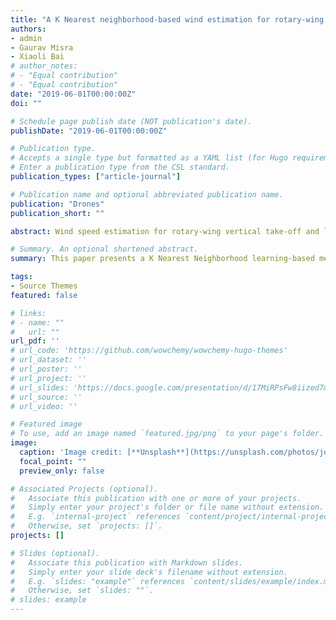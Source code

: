 ```yaml
---
title: "A K Nearest neighborhood-based wind estimation for rotary-wing VTOL UAVs"
authors:
- admin
- Gaurav Misra
- Xiaoli Bai
# author_notes:
# - "Equal contribution"
# - "Equal contribution"
date: "2019-06-01T00:00:00Z"
doi: ""

# Schedule page publish date (NOT publication's date).
publishDate: "2019-06-01T00:00:00Z"

# Publication type.
# Accepts a single type but formatted as a YAML list (for Hugo requirements).
# Enter a publication type from the CSL standard.
publication_types: ["article-journal"]

# Publication name and optional abbreviated publication name.
publication: "Drones"
publication_short: ""

abstract: Wind speed estimation for rotary-wing vertical take-off and landing (VTOL) UAVs is challenging due to the low accuracy of airspeed sensors, which can be severely affected by the rotor’s down-wash effect. Unlike traditional aerodynamic modeling solutions, in this paper, we present a K Nearest Neighborhood learning-based method which does not require the details of the aerodynamic information. The proposed method includes two stages, an off-line training stage and an on-line wind estimation stage. Only flight data is used for the on-line estimation stage, without direct airspeed measurements. We use Parrot AR.Drone as the testing quadrotor, and a commercial fan is used to generate wind disturbance. Experimental results demonstrate the accuracy and robustness of the developed wind estimation algorithms under hovering conditions.

# Summary. An optional shortened abstract.
summary: This paper presents a K Nearest Neighborhood learning-based method for wind speed estimation in vertical take-off and landing UAVs. It offers robust and accurate wind estimation without the need for detailed aerodynamic information, addressing challenges posed by rotor down-wash effects.

tags:
- Source Themes
featured: false

# links:
# - name: ""
#   url: ""
url_pdf: ''
# url_code: 'https://github.com/wowchemy/wowchemy-hugo-themes'
# url_dataset: ''
# url_poster: ''
# url_project: ''
# url_slides: 'https://docs.google.com/presentation/d/17MiRPsFw8iized7m4K3Ad8J7KvCzSgLO/edit?usp=sharing&ouid=109493805994328969677&rtpof=true&sd=true'
# url_source: ''
# url_video: ''

# Featured image
# To use, add an image named `featured.jpg/png` to your page's folder. 
image:
  caption: 'Image credit: [**Unsplash**](https://unsplash.com/photos/jdD8gXaTZsc)'
  focal_point: ""
  preview_only: false

# Associated Projects (optional).
#   Associate this publication with one or more of your projects.
#   Simply enter your project's folder or file name without extension.
#   E.g. `internal-project` references `content/project/internal-project/index.md`.
#   Otherwise, set `projects: []`.
projects: []

# Slides (optional).
#   Associate this publication with Markdown slides.
#   Simply enter your slide deck's filename without extension.
#   E.g. `slides: "example"` references `content/slides/example/index.md`.
#   Otherwise, set `slides: ""`.
# slides: example
---
```

